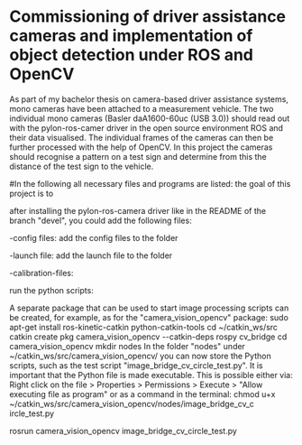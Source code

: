 # Commissioning of driver assistance cameras and implementation of object detection under ROS and OpenCV

As part of my bachelor thesis on camera-based driver assistance systems, mono cameras have been attached to a measurement vehicle. The two individual mono cameras (Basler daA1600-60uc (USB 3.0)) should read out with the pylon-ros-camer driver in the open source environment ROS and their data visualised. The individual frames of the cameras can then be further processed with the help of OpenCV. In this project the cameras should recognise a pattern on a test sign and determine from this the distance of the test sign to the vehicle.

#In the following all necessary files and programs are listed:
the goal of this project is to 

after installing the pylon-ros-camera driver like in the README of the branch "devel",
you could add the following files:

-config files:
add the config files to the folder 

-launch file:
add the launch file to the folder

-calibration-files:

run the python scripts:

A separate package that can be used to start image processing scripts can be created, for example, as for the "camera_vision_opencv" package: sudo apt-get install ros-kinetic-catkin python-catkin-tools cd ~/catkin_ws/src catkin create pkg camera_vision_opencv --catkin-deps rospy cv_bridge cd camera_vision_opencv mkdir nodes
In the folder "nodes" under ~/catkin_ws/src/camera_vision_opencv/ you can now store the Python scripts, such as the test script "image_bridge_cv_circle_test.py".
It is important that the Python file is made executable. This is possible either via: Right click on the file > Properties > Permissions > Execute > "Allow executing file as program" or as a command in the terminal:
chmod u+x ~/catkin_ws/src/camera_vision_opencv/nodes/image_bridge_cv_c ircle_test.py

rosrun camera_vision_opencv image_bridge_cv_circle_test.py
